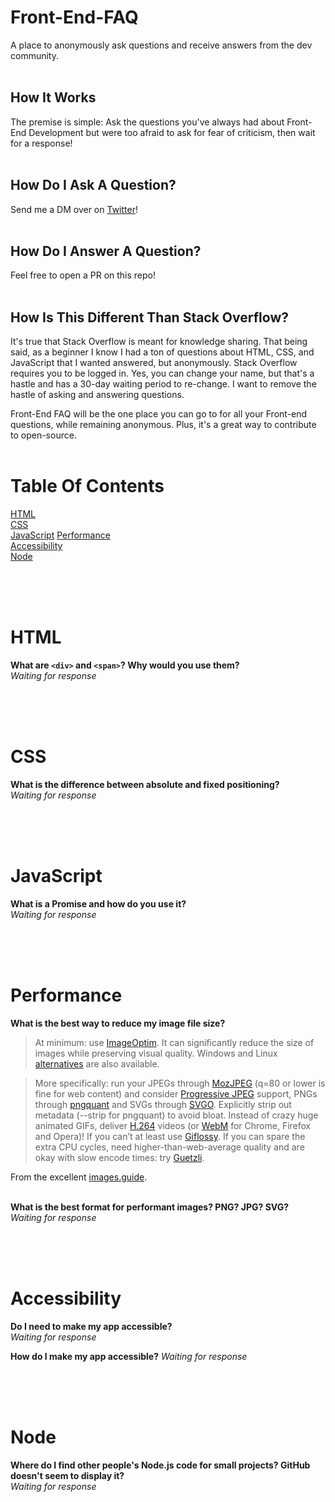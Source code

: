 # Front-End-FAQ
A place to anonymously ask questions and receive answers from the dev community. <br /> <br />

## How It Works
The premise is simple: Ask the questions you've always had about Front-End Development but were too afraid to ask for fear of criticism, then wait for a response! <br /> <br />

## How Do I Ask A Question?
Send me a DM over on [Twitter](https://twitter.com/EmmaWedekind)! <br /> <br />

## How Do I Answer A Question?
Feel free to open a PR on this repo! <br /> <br />

## How Is This Different Than Stack Overflow?
It's true that Stack Overflow is meant for knowledge sharing. That being said, as a beginner I know I had a ton of questions about HTML, CSS, and JavaScript that I wanted answered, but anonymously. Stack Overflow requires you to be logged in. Yes, you can change your name, but that's a hastle and has a 30-day waiting period to re-change. I want to remove the hastle of asking and answering questions.

Front-End FAQ will be the one place you can go to for all your Front-end questions, while remaining anonymous.  Plus, it's a great way to contribute to open-source. <br /> <br />

# Table Of Contents
[HTML](#html)  
[CSS](#css)  
[JavaScript](#javascript) 
[Performance](#performance)  
[Accessibility](#accessibility)  
[Node](#node)

 <br/> <br/> <br/>

# HTML   
**What are `<div>` and `<span>`?  Why would you use them?**  
_Waiting for response_

<br/><br/><br/>


# CSS  

**What is the difference between absolute and fixed positioning?**  
_Waiting for response_

<br/><br/><br/>



# JavaScript   

**What is a Promise and how do you use it?**  
_Waiting for response_

<br/><br/><br/>




# Performance   

**What is the best way to reduce my image file size?** 

>At minimum: use [ImageOptim](https://imageoptim.com/). It can significantly reduce the size of images while preserving visual quality. Windows and Linux [alternatives](https://imageoptim.com/versions.html) are also available.

>More specifically: run your JPEGs through [MozJPEG](https://github.com/mozilla/mozjpeg0) (q=80 or lower is fine for web content) and consider [Progressive JPEG](http://cloudinary.com/blog/progressive_jpegs_and_green_martians) support, PNGs through [pngquant](https://pngquant.org/) and SVGs through [SVGO](https://github.com/svg/svgo). Explicitly strip out metadata (--strip for pngquant) to avoid bloat. Instead of crazy huge animated GIFs, deliver [H.264](https://en.wikipedia.org/wiki/H.264/MPEG-4_AVC) videos (or [WebM](https://www.webmproject.org/) for Chrome, Firefox and Opera)! If you can’t at least use [Giflossy](https://github.com/pornel/giflossy). If you can spare the extra CPU cycles, need higher-than-web-average quality and are okay with slow encode times: try [Guetzli](https://research.googleblog.com/2017/03/announcing-guetzli-new-open-source-jpeg.html).

From the excellent [images.guide](https://images.guide/). <br/><br/>

**What is the best format for performant images? PNG? JPG? SVG?**  
_Waiting for response_

<br/><br/><br/>




# Accessibility   

**Do I need to make my app accessible?**  
_Waiting for response_

**How do I make my app accessible?** 
_Waiting for response_

<br/><br/><br/>


# Node  
**Where do I find other people's Node.js code for small projects? GitHub doesn't seem to display it?**  
_Waiting for response_
